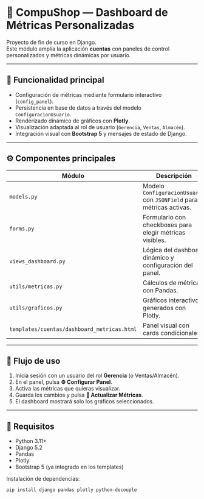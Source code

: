 # 🛒 CompuShop — Dashboard de Métricas Personalizadas

Proyecto de fin de curso en Django.  
Este módulo amplía la aplicación **cuentas** con paneles de control personalizados y métricas dinámicas por usuario.

---

## 🚀 Funcionalidad principal

- Configuración de métricas mediante formulario interactivo (`config_panel`).
- Persistencia en base de datos a través del modelo `ConfiguracionUsuario`.
- Renderizado dinámico de gráficos con **Plotly**.
- Visualización adaptada al rol de usuario (`Gerencia`, `Ventas`, `Almacén`).
- Integración visual con **Bootstrap 5** y mensajes de estado de Django.

---

## ⚙️ Componentes principales

| Módulo | Descripción |
|--------|-------------|
| `models.py` | Modelo `ConfiguracionUsuario` con `JSONField` para métricas activas. |
| `forms.py` | Formulario con checkboxes para elegir métricas visibles. |
| `views_dashboard.py` | Lógica del dashboard dinámico y configuración del panel. |
| `utils/metricas.py` | Cálculos de métricas con Pandas. |
| `utils/graficos.py` | Gráficos interactivos generados con Plotly. |
| `templates/cuentas/dashboard_metricas.html` | Panel visual con cards condicionales. |

---

## 🧠 Flujo de uso

1. Inicia sesión con un usuario del rol **Gerencia** (o Ventas/Almacén).
2. En el panel, pulsa **⚙️ Configurar Panel**.
3. Activa las métricas que quieras visualizar.
4. Guarda los cambios y pulsa **🔄 Actualizar Métricas**.
5. El dashboard mostrará solo los gráficos seleccionados.

---

## 🧩 Requisitos

- Python 3.11+  
- Django 5.2  
- Pandas  
- Plotly  
- Bootstrap 5 (ya integrado en los templates)

Instalación de dependencias:
```bash
pip install django pandas plotly python-decouple
